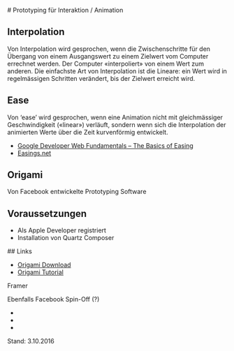 # Prototyping für Interaktion / Animation

## Interpolation

Von Interpolation wird gesprochen, wenn die Zwischenschritte für den Übergang von einem Ausgangswert zu einem Zielwert vom Computer errechnet werden. Der Computer «interpoliert» von einem Wert zum anderen.
Die einfachste Art von Interpolation ist die Lineare: ein Wert wird in regelmässigen Schritten verändert, bis der Zielwert erreicht wird.

## Ease

Von ‘ease’ wird gesprochen, wenn eine Animation nicht mit gleichmässiger Geschwindigkeit («linear») verläuft, sondern wenn sich die Interpolation der animierten Werte über die Zeit kurvenförmig entwickelt.

* [Google Developer Web Fundamentals – The Basics of Easing](https://developers.google.com/web/fundamentals/design-and-ui/animations/the-basics-of-easing)
* [Easings.net](http://easings.net/de)

## Origami

Von Facebook entwickelte Prototyping Software

## Voraussetzungen

* Als Apple Developer registriert
* Installation von Quartz Composer

## Links

* [Origami Download](http://facebook.github.io/origami/download/)
* [Origami Tutorial](http://facebook.github.io/origami/tutorials/)


Framer

Ebenfalls Facebook Spin-Off (?)

*
*
*


Stand: 3.10.2016
